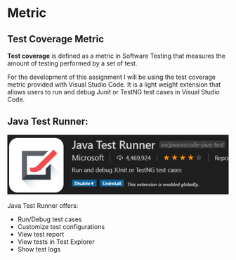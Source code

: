 # Metric

## Test Coverage Metric

**Test coverage** is defined as a metric in Software Testing 
that measures the amount of testing performed by a set of test.

 For the development of this assignment I will be using the test coverage metric 
 provided with Visual Studio Code.
 It is a light weight extension that allows users to run and debug Junit or TestNG test
 cases in Visual Studio Code. 

   
## Java Test Runner:


![Java Test Runner](test_metric.png)

 Java Test Runner offers:

   * Run/Debug test cases
   * Customize test configurations
   * View test report
   * View tests in Test Explorer
   * Show test logs
